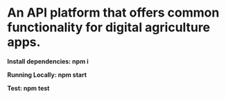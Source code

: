 # An API platform that offers common functionality for digital agriculture apps.

**Install dependencies: npm i**

**Running Locally: npm start**

**Test: npm test**

